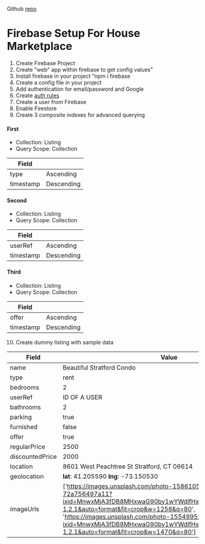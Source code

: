 Github [repo](https://github.com/bradtraversy/house-marketplace)
# Firebase Setup For House Marketplace

1. Create Firebase Project
2. Create "web" app within firebase to get config values"
3. Install firebase in your project "npm i firebase
4. Create a config file in your project
5. Add authentication for email/password and Google
6. Create [auth rules](https://gist.github.com/bradtraversy/6d7de7e877d169a6aa4e61140d25767f)
7. Create a user from Firebase
8. Enable Firestore
9. Create 3 composite indexes for advanced querying

#### First

- Collection: Listing
- Query Scope: Collection

| Field      |  |
| ----------- | ----------- |
| type      | Ascending       |
| timestamp   | Descending        |


#### Second

- Collection: Listing
- Query Scope: Collection

| Field      |  |
| ----------- | ----------- |
| userRef      | Ascending       |
| timestamp   | Descending        |

#### Third

- Collection: Listing
- Query Scope: Collection

| Field      |  |
| ----------- | ----------- |
| offer      | Ascending       |
| timestamp   | Descending        |

10. Create dummy listing with sample data

| Field      | Value |
| ----------- | ----------- |
| name     |     Beautiful Stratford Condo   |
| type   | rent        |
| bedrooms   | 2        |
| userRef   | ID OF A USER        |
| bathrooms   | 2        |
| parking   | true        |
| furnished   | false        |
| offer   | true        |
| regularPrice   | 2500        |
| discountedPrice   | 2000        |
| location   | 8601 West Peachtree St Stratford, CT 06614        |
| geolocation   | **lat**: 41.205590  **lng**: -73.150530         |
| imageUrls   | ['https://images.unsplash.com/photo-1586105251261-72a756497a11?ixid=MnwxMjA3fDB8MHxwaG90by1wYWdlfHx8fGVufDB8fHx8&ixlib=rb-1.2.1&auto=format&fit=crop&w=1258&q=80', 'https://images.unsplash.com/photo-1554995207-c18c203602cb?ixid=MnwxMjA3fDB8MHxwaG90by1wYWdlfHx8fGVufDB8fHx8&ixlib=rb-1.2.1&auto=format&fit=crop&w=1470&q=80']        |
